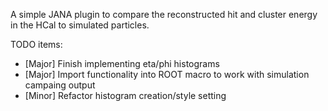 A simple JANA plugin to compare the reconstructed hit and cluster energy in the HCal to simulated particles.

TODO items:
  - [Major] Finish implementing eta/phi histograms
  - [Major] Import functionality into ROOT macro to work with simulation campaing output
  - [Minor] Refactor histogram creation/style setting
